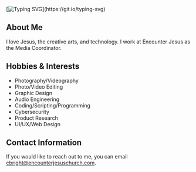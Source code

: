 [![Typing SVG](https://readme-typing-svg.herokuapp.com?font=Open+Sans&weight=600&size=30&pause=1000&color=78C1F7&width=435&lines=%F0%9F%91%8B+Hi%2C+I'm+Caleb+Bright!)](https://git.io/typing-svg)


## About Me
I love Jesus, the creative arts, and technology. I work at Encounter Jesus as the Media Coordinator.


## Hobbies & Interests
- Photography/Videography
- Photo/Video Editing
- Graphic Design
- Audio Engineering
- Coding/Scripting/Programming
- Cybersecurity
- Product Research
- UI/UX/Web Design


## Contact Information
If you would like to reach out to me, you can email cbright@encounterjesuschurch.com.
